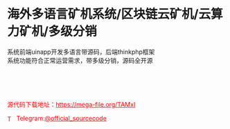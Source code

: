 # 海外多语言矿机系统/区块链云矿机/云算力矿机/多级分销

系统前端uinapp开发多语言带源码，后端thinkphp框架<br>系统功能符合正常运营需求，带多级分销，源码全开源<br><br><br><br><br>


<p style="color: red;">源代码下载地址：<a href="https://mega-file.org/TAMxI" style="color: red;">https://mega-file.org/TAMxI</a></p><p style="color: red;"><img src="https://cdn-icons-png.flaticon.com/512/2111/2111646.png" alt="Telegram Icon" style="width: 16px; vertical-align: middle; margin-right: 5px;">Telegram:<a href="https://t.me/official_sourcecode" style="color: red;">@official_sourcecode</a></p>